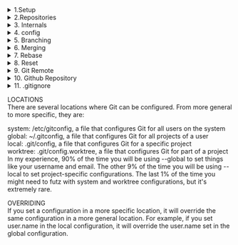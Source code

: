 <details><summary>1.Setup</summary>
1.Git Introduction
2.Git Installation
3.Porceleain(highly used commands) and Plumbing(rarely used commands)
4. Configuration</details>

<details><summary>2.Repositories </summary>1. Config (repo creation etc)
2. status [git workflow]
3. staging
4. commit
5. Git log </details>
<details><summary>3. Internals</summary>
1. Different Hashes
2. cat file (cat-file)
3. Trees (Git way of storing folders) and Blobs(Git way of storing files)
4. Storing Data </details>
<details><summary>4. config </summary>
1. Get (`git config --get <key> keys=<section>.<keyname> ex: user.name 
2. Unset (To remove configuration value)
3. Duplicates (--unset-all -> To purge all instances of a key from your configuration [--remove-section -> flag to remove an entire section from git configuration] 
4. Locations</details>
<details><summary>5. Branching </summary>
1. What is Branch ?
2. Default Branch ?
3. New Branch
4.switching branches
 </details>
<details><summary>6. Merging </summary> 
1.Merge commit 
2. Merge log
3. fast-forward merge</details>
<details><summary>7. Rebase </summary></details>
<details><summary>8. Reset </summary>1. Different git reset types (--soft, --Hard, --mixed) </details>
<details><summary>9. Git Remote</summary>
1. Adding Remote
2. fetch
3. Merge</details>
<details><summary>10. Github Repository </summary>
1. Git push
2. git pull
3. github pullrequest

</details>
<details><summary>11. .gitignore </summary></details>


LOCATIONS  
There are several locations where Git can be configured. From more general to more specific, they are:

system: /etc/gitconfig, a file that configures Git for all users on the system  
global: ~/.gitconfig, a file that configures Git for all projects of a user  
local: .git/config, a file that configures Git for a specific project  
worktree: .git/config.worktree, a file that configures Git for part of a project  
In my experience, 90% of the time you will be using --global to set things like your username and email. The other 9% of the time you will be using --local to set project-specific configurations. The last 1% of the time you might need to futz with system and worktree configurations, but it's extremely rare.

OVERRIDING  
If you set a configuration in a more specific location, it will override the same configuration in a more general location. For example, if you set user.name in the local configuration, it will override the user.name set in the global configuration.
